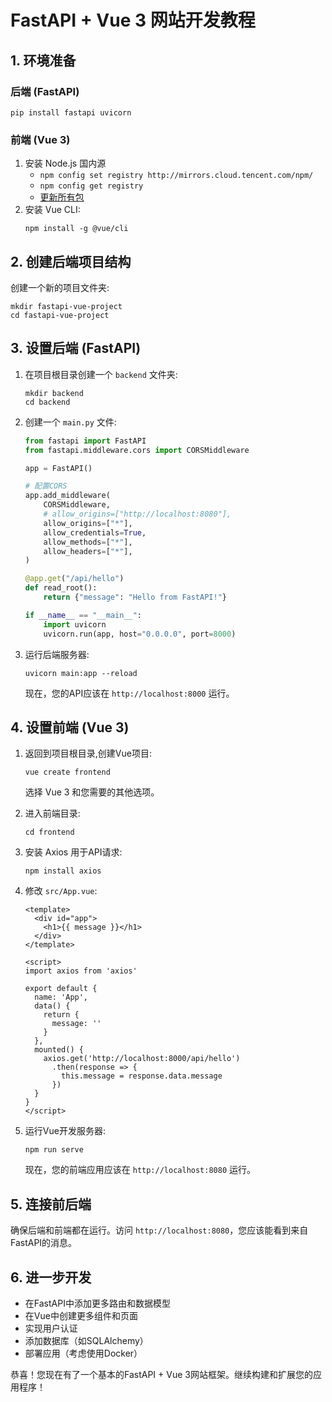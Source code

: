 # FastAPI + Vue 3 网站开发教程

## 1. 环境准备

### 后端 (FastAPI)

   ```
   pip install fastapi uvicorn
   ```

### 前端 (Vue 3)

1. 安装 Node.js 国内源
   - ```npm config set registry http://mirrors.cloud.tencent.com/npm/```
   - ```npm config get registry```
   - [更新所有包](https://blog.csdn.net/m0_59975180/article/details/132830929)
2. 安装 Vue CLI:
   ```
   npm install -g @vue/cli
   ```

## 2. 创建后端项目结构

创建一个新的项目文件夹:

```
mkdir fastapi-vue-project
cd fastapi-vue-project
```

## 3. 设置后端 (FastAPI)

1. 在项目根目录创建一个 `backend` 文件夹:

   ```
   mkdir backend
   cd backend
   ```

2. 创建一个 `main.py` 文件:

   ```python
   from fastapi import FastAPI
   from fastapi.middleware.cors import CORSMiddleware

   app = FastAPI()

   # 配置CORS
   app.add_middleware(
       CORSMiddleware,
       # allow_origins=["http://localhost:8080"],
       allow_origins=["*"],
       allow_credentials=True,
       allow_methods=["*"],
       allow_headers=["*"],
   )

   @app.get("/api/hello")
   def read_root():
       return {"message": "Hello from FastAPI!"}

   if __name__ == "__main__":
       import uvicorn
       uvicorn.run(app, host="0.0.0.0", port=8000)
   ```

3. 运行后端服务器:

   ```
   uvicorn main:app --reload
   ```

   现在，您的API应该在 `http://localhost:8000` 运行。

## 4. 设置前端 (Vue 3)

1. 返回到项目根目录,创建Vue项目:

   ```
   vue create frontend
   ```

   选择 Vue 3 和您需要的其他选项。

2. 进入前端目录:

   ```
   cd frontend
   ```

3. 安装 Axios 用于API请求:

   ```
   npm install axios
   ```

4. 修改 `src/App.vue`:

   ```vue
   <template>
     <div id="app">
       <h1>{{ message }}</h1>
     </div>
   </template>

   <script>
   import axios from 'axios'

   export default {
     name: 'App',
     data() {
       return {
         message: ''
       }
     },
     mounted() {
       axios.get('http://localhost:8000/api/hello')
         .then(response => {
           this.message = response.data.message
         })
     }
   }
   </script>
   ```

5. 运行Vue开发服务器:

   ```
   npm run serve
   ```

   现在，您的前端应用应该在 `http://localhost:8080` 运行。

## 5. 连接前后端

确保后端和前端都在运行。访问 `http://localhost:8080`，您应该能看到来自FastAPI的消息。

## 6. 进一步开发

- 在FastAPI中添加更多路由和数据模型
- 在Vue中创建更多组件和页面
- 实现用户认证
- 添加数据库（如SQLAlchemy）
- 部署应用（考虑使用Docker）

恭喜！您现在有了一个基本的FastAPI + Vue 3网站框架。继续构建和扩展您的应用程序！

